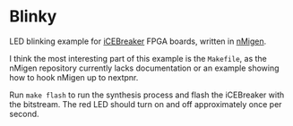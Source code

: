# Blinky

LED blinking example for [iCEBreaker][icebreaker] FPGA boards, written in
[nMigen][nmigen].

I think the most interesting part of this example is the `Makefile`, as the
nMigen repository currently lacks documentation or an example showing how to
hook nMigen up to nextpnr.

Run `make flash` to run the synthesis process and flash the iCEBreaker with the
bitstream. The red LED should turn on and off approximately once per second.

[icebreaker]: https://icebreaker-fpga.com/
[nmigen]: https://github.com/m-labs/nmigen
